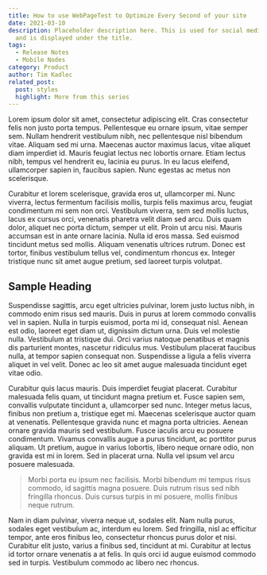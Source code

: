 ```yaml
---
title: How to use WebPageTest to Optimize Every Second of your site
date: 2021-03-10
description: Placeholder description here. This is used for social media tags
  and is displayed under the title.
tags:
  - Release Notes
  - Mobile Nodes
category: Product
author: Tim Kadlec
related_post:
  post: styles
  highlight: More from this series
---
```


Lorem ipsum dolor sit amet, consectetur adipiscing elit. Cras consectetur felis non justo porta tempus. Pellentesque eu ornare ipsum, vitae semper sem. Nullam hendrerit vestibulum nibh, nec pellentesque nisl bibendum vitae. Aliquam sed mi urna. Maecenas auctor maximus lacus, vitae aliquet diam imperdiet id. Mauris feugiat lectus nec lobortis ornare. Etiam lectus nibh, tempus vel hendrerit eu, lacinia eu purus. In eu lacus eleifend, ullamcorper sapien in, faucibus sapien. Nunc egestas ac metus non scelerisque.

Curabitur et lorem scelerisque, gravida eros ut, ullamcorper mi. Nunc viverra, lectus fermentum facilisis mollis, turpis felis maximus arcu, feugiat condimentum mi sem non orci. Vestibulum viverra, sem sed mollis luctus, lacus ex cursus orci, venenatis pharetra velit diam sed arcu. Duis quam dolor, aliquet nec porta dictum, semper ut elit. Proin ut arcu nisi. Mauris accumsan est in ante ornare lacinia. Nulla id eros massa. Sed euismod tincidunt metus sed mollis. Aliquam venenatis ultrices rutrum. Donec est tortor, finibus vestibulum tellus vel, condimentum rhoncus ex. Integer tristique nunc sit amet augue pretium, sed laoreet turpis volutpat.

## Sample Heading

Suspendisse sagittis, arcu eget ultricies pulvinar, lorem justo luctus nibh, in commodo enim risus sed mauris. Duis in purus at lorem commodo convallis vel in sapien. Nulla in turpis euismod, porta mi id, consequat nisl. Aenean est odio, laoreet eget diam ut, dignissim dictum urna. Duis vel molestie nulla. Vestibulum at tristique dui. Orci varius natoque penatibus et magnis dis parturient montes, nascetur ridiculus mus. Vestibulum placerat faucibus nulla, at tempor sapien consequat non. Suspendisse a ligula a felis viverra aliquet in vel velit. Donec ac leo sit amet augue malesuada tincidunt eget vitae odio.

Curabitur quis lacus mauris. Duis imperdiet feugiat placerat. Curabitur malesuada felis quam, ut tincidunt magna pretium et. Fusce sapien sem, convallis vulputate tincidunt a, ullamcorper sed nunc. Integer metus lacus, finibus non pretium a, tristique eget mi. Maecenas scelerisque auctor quam at venenatis. Pellentesque gravida nunc et magna porta ultricies. Aenean ornare gravida mauris sed vestibulum. Fusce iaculis arcu eu posuere condimentum. Vivamus convallis augue a purus tincidunt, ac porttitor purus aliquam. Ut pretium, augue in varius lobortis, libero neque ornare odio, non gravida est mi in lorem. Sed in placerat urna. Nulla vel ipsum vel arcu posuere malesuada.

> Morbi porta eu ipsum nec facilisis. Morbi bibendum mi tempus risus commodo, id sagittis magna posuere. Duis rutrum risus sed nibh fringilla rhoncus. Duis cursus turpis in mi posuere, mollis finibus neque rutrum.

Nam in diam pulvinar, viverra neque ut, sodales elit. Nam nulla purus, sodales eget vestibulum ac, interdum eu lorem. Sed fringilla, nisl ac efficitur tempor, ante eros finibus leo, consectetur rhoncus purus dolor et nisi. Curabitur elit justo, varius a finibus sed, tincidunt at mi. Curabitur at lectus id tortor ornare venenatis a at felis. In quis orci id augue euismod commodo sed in turpis. Vestibulum commodo ac libero nec rhoncus.
